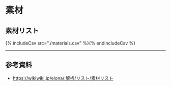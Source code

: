 # 素材
## 素材リスト
{% includeCsv src="./materials.csv" %}{% endincludeCsv %}

---

## 参考資料
* https://wikiwiki.jp/elona/:解析/リスト/素材リスト
